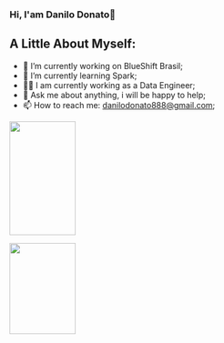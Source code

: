 ### Hi, I'am Danilo Donato🤖 




## **A Little About Myself:**

- 🥳 I’m currently working on BlueShift Brasil;
- 🤟 I’m currently learning Spark;
- 👨‍💻 I am currently working as a Data Engineer;
- 💬 Ask me about anything, i will be happy to help;
- 📫 How to reach me: danilodonato888@gmail.com;

<p>
  <img 
       width="48%" 
       min-width="420px" 
       height="200px" 
       align="center" 
      src="https://github-readme-stats.vercel.app/api?  username=danilo8br&show_icons=true&theme=radical&text_color=999&title_color=fff&icon_color=7f9&bg_color=222&cache_seconds=2500&hide_border=true"/>
      
  <img 
       width="48%" 
       min-width="420px" 
       height="160px" 
       align="center" 
       src="https://github-readme-stats.vercel.app/api/top-langs/?username=danilo8br&layout=compact&theme=blue-green" 
   />
</p>

